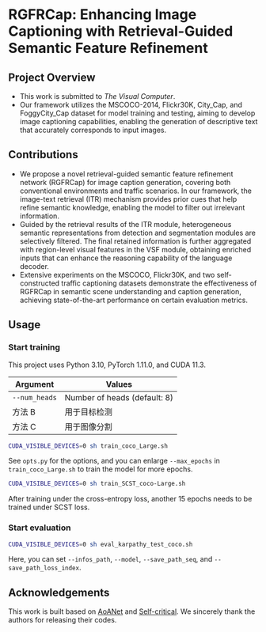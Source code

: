 # RGFRCap: Enhancing Image Captioning with Retrieval-Guided Semantic Feature Refinement


## Project Overview
- This work is submitted to *The Visual Computer*.
- Our framework utilizes the MSCOCO-2014, Flickr30K, City_Cap, and FoggyCity_Cap dataset for model training and testing, aiming to develop image captioning capabilities, enabling the generation of descriptive text that accurately corresponds to input images.
  


## Contributions
- We propose a novel retrieval-guided semantic feature refinement network (RGFRCap) for image caption generation, covering both conventional environments and traffic scenarios. In our framework, the image-text retrieval (ITR) mechanism provides prior cues that help refine semantic knowledge, enabling the model to filter out irrelevant information.
- Guided by the retrieval results of the ITR module, heterogeneous semantic representations from detection and segmentation modules are selectively filtered. The final retained information is further aggregated with region-level visual features in the VSF module, obtaining enriched inputs that can enhance the reasoning capability of the language decoder.
- Extensive experiments on the MSCOCO, Flickr30K, and two self-constructed traffic captioning datasets demonstrate the effectiveness of RGFRCap in semantic scene understanding and caption generation, achieving state-of-the-art performance on certain evaluation metrics.

## Usage

### Start training
This project uses Python 3.10, PyTorch 1.11.0, and CUDA 11.3.


 | Argument | Values |
|------|------|
| `--num_heads`| Number of heads (default: 8) |
| 方法 B | 用于目标检测 |
| 方法 C | 用于图像分割 |




```bash
CUDA_VISIBLE_DEVICES=0 sh train_coco_Large.sh
```

See `opts.py` for the options, and you can enlarge `--max_epochs` in `train_coco_Large.sh` to train the model for more epochs.

```bash
CUDA_VISIBLE_DEVICES=0 sh train_SCST_coco-Large.sh
```

After training under the cross-entropy loss, another 15 epochs needs to be trained under SCST loss.



### Start evaluation
```bash
CUDA_VISIBLE_DEVICES=0 sh eval_karpathy_test_coco.sh
```

Here, you can set `--infos_path`, `--model`, `--save_path_seq`, and `--save_path_loss_index`.



## Acknowledgements
This work is built based on [AoANet](https://github.com/husthuaan/AoANet) and [Self-critical](https://github.com/ruotianluo/self-critical.pytorch).
We sincerely thank the authors for releasing their codes.




